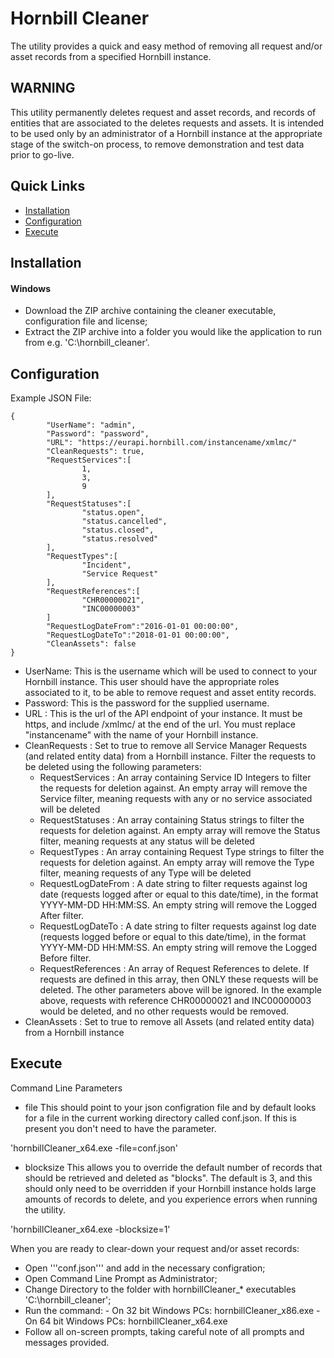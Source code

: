 # Hornbill Cleaner

The utility provides a quick and easy method of removing all request and/or asset records from a specified Hornbill instance.

## WARNING

This utility permanently deletes request and asset records, and records of entities that are associated to the deletes requests and assets. It is intended to be used only by an administrator of a Hornbill instance at the appropriate stage of the switch-on process, to remove demonstration and test data prior to go-live.

## Quick Links
- [Installation](#installation)
- [Configuration](#configuration)
- [Execute](#execute)

## Installation

#### Windows
* Download the ZIP archive containing the cleaner executable, configuration file and license;
* Extract the ZIP archive into a folder you would like the application to run from e.g. 'C:\hornbill_cleaner\'.

## Configuration

Example JSON File:

```
{
        "UserName": "admin",
        "Password": "password",
        "URL": "https://eurapi.hornbill.com/instancename/xmlmc/"
        "CleanRequests": true,
        "RequestServices":[
                1,
                3,
                9
        ],
        "RequestStatuses":[
                "status.open",
                "status.cancelled",
                "status.closed",
                "status.resolved"
        ],
        "RequestTypes":[
                "Incident",
                "Service Request"
        ],
        "RequestReferences":[
                "CHR00000021",
                "INC00000003"
        ]
        "RequestLogDateFrom":"2016-01-01 00:00:00",
        "RequestLogDateTo":"2018-01-01 00:00:00",
        "CleanAssets": false
}
```

- UserName: This is the username which will be used to connect to your Hornbill instance. This user should have the appropriate roles associated to it, to be able to remove request and asset entity records.
- Password: This is the password for the supplied username.
- URL : This is the url of the API endpoint of your instance. It must be https, and include /xmlmc/ at the end of the url. You must replace "instancename" with the name of your Hornbill instance.
- CleanRequests : Set to true to remove all Service Manager Requests (and related entity data) from a Hornbill instance. Filter the requests to be deleted using the following parameters:
  - RequestServices : An array containing Service ID Integers to filter the requests for deletion against. An empty array will remove the Service filter, meaning requests with any or no service associated will be deleted
  - RequestStatuses : An array containing Status strings to filter the requests for deletion against. An empty array will remove the Status filter, meaning requests at any status will be deleted
  - RequestTypes : An array containing Request Type strings to filter the requests for deletion against. An empty array will remove the Type filter, meaning requests of any Type will be deleted
  - RequestLogDateFrom : A date string to filter requests against log date (requests logged after or equal to this date/time), in the format YYYY-MM-DD HH:MM:SS. An empty string will remove the Logged After filter. 
  - RequestLogDateTo : A date string to filter requests against log date (requests logged before or equal to this date/time), in the format YYYY-MM-DD HH:MM:SS. An empty string will remove the Logged Before filter. 
  - RequestReferences : An array of Request References to delete. If requests are defined in this array, then ONLY these requests will be deleted. The other parameters above will be ignored. In the example above, requests with reference CHR00000021 and INC00000003 would be deleted, and no other requests would be removed.
- CleanAssets : Set to true to remove all Assets (and related entity data) from a Hornbill instance  

## Execute
Command Line Parameters

- file
This should point to your json configration file and by default looks for a file in the current working directory called conf.json. If this is present you don't need to have the parameter.

'hornbillCleaner_x64.exe -file=conf.json'

- blocksize
This allows you to override the default number of records that should be retrieved and deleted as "blocks". The default is 3, and this should only need to be overridden if your Hornbill instance holds large amounts of records to delete, and you experience errors when running the utility.

'hornbillCleaner_x64.exe -blocksize=1'

When you are ready to clear-down your request and/or asset records:

- Open '''conf.json''' and add in the necessary configration;
- Open Command Line Prompt as Administrator;
- Change Directory to the folder with hornbillCleaner_* executables 'C:\hornbill_cleaner\';
- Run the command: 
        - On 32 bit Windows PCs: hornbillCleaner_x86.exe
        - On 64 bit Windows PCs: hornbillCleaner_x64.exe
- Follow all on-screen prompts, taking careful note of all prompts and messages provided.
